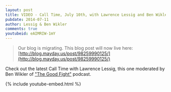 ```yaml
---
layout: post
title: VIDEO - Call Time, July 10th, with Lawrence Lessig and Ben Wikler
pubdate: 2014-07-11
author: Lessig & Ben Wikler
comments: true
youtubeid: eAIMRIW-1mY
---
```


> Our blog is migrating.  This blog post will now live here: [http://blog.mayday.us/post/98259990125/](http://blog.mayday.us/post/98259990125/)


Check out the latest Call Time with Lawrence Lessig, this one moderated by Ben Wikler of ["The Good Fight"](http://thegoodfight.fm/) podcast.

{% include youtube-embed.html %}

